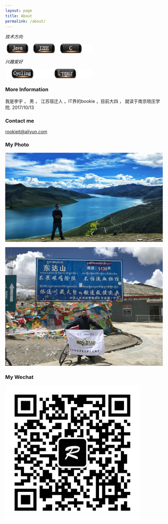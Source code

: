 ```yaml
---
layout: page
title: About 
permalink: /about/
---
```

*技术方向*

![](/tag/java.png)

*兴趣爱好*

![](/tag/Cycling.png)

### More Information

我是李宇 ， 男 ， 江苏宿迁人 ，IT界的bookie ，目前大四 ， 就读于南京晓庄学院.
2017/10/13


### Contact me

rookieit@aliyun.com

### My Photo 

![](/images/myphoto01.jpg)


![](/images/myphoto02.jpg)


### My Wechat

![](/images/myWechat.jpg)
